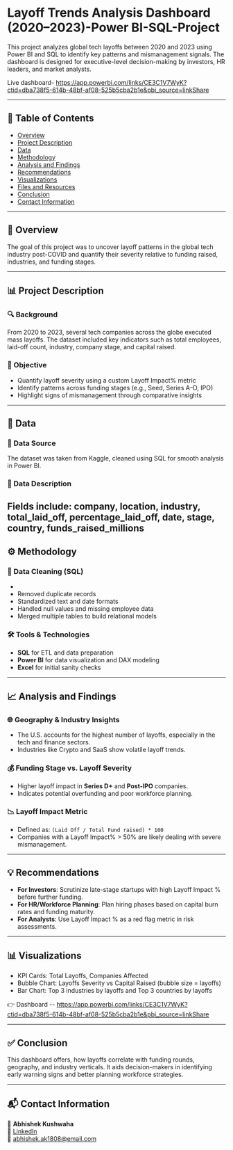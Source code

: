 # Layoff Trends Analysis Dashboard (2020–2023)-Power BI-SQL-Project

This project analyzes global tech layoffs between 2020 and 2023 using Power BI and SQL to identify key patterns and mismanagement signals. The dashboard is designed for executive-level decision-making by investors, HR leaders, and market analysts.

Live dashboard- https://app.powerbi.com/links/CE3C1V7WyK?ctid=dba738f5-614b-48bf-af08-525b5cba2b1e&pbi_source=linkShare

---

## 📑 Table of Contents

- [Overview](#overview)
- [Project Description](#project-description)
- [Data](#data)
- [Methodology](#methodology)
- [Analysis and Findings](#analysis-and-findings)
- [Recommendations](#recommendations)
- [Visualizations](#visualizations)
- [Files and Resources](#files-and-resources)
- [Conclusion](#conclusion)
- [Contact Information](#contact-information)

---

## 🧠 Overview

The goal of this project was to uncover layoff patterns in the global tech industry post-COVID and quantify their severity relative to funding raised, industries, and funding stages.

---

## 📊 Project Description

### 🔍 Background

From 2020 to 2023, several tech companies across the globe executed mass layoffs. The dataset included key indicators such as total employees, laid-off count, industry, company stage, and capital raised.

### 🎯 Objective

- Quantify layoff severity using a custom Layoff Impact% metric
- Identify patterns across funding stages (e.g., Seed, Series A–D, IPO)
- Highlight signs of mismanagement through comparative insights

---

## 📂 Data

### 🔗 Data Source

The dataset was taken from Kaggle, cleaned using SQL for smooth analysis in Power BI.

### 🧾 Data Description

Fields include:
company, location, industry,	total_laid_off,	percentage_laid_off,	date,	stage,	country, funds_raised_millions
---

## ⚙️ Methodology

### 🧼 Data Cleaning (SQL)

- 
- Removed duplicate records
- Standardized text and date formats
- Handled null values and missing employee data
- Merged multiple tables to build relational models

### 🛠️ Tools & Technologies

- **SQL** for ETL and data preparation
- **Power BI** for data visualization and DAX modeling
- **Excel** for initial sanity checks

---

## 📈 Analysis and Findings

### 🌐 Geography & Industry Insights

- The U.S. accounts for the highest number of layoffs, especially in the tech and finance sectors.
- Industries like Crypto and SaaS show volatile layoff trends.

### 💰 Funding Stage vs. Layoff Severity

- Higher layoff impact in  **Series D+** and **Post-IPO** companies.
- Indicates potential overfunding and poor workforce planning.

### 📉 Layoff Impact Metric

- Defined as: `(Laid Off / Total Fund raised) * 100`
- Companies with a Layoff Impact% > 50% are likely dealing with severe mismanagement.

---

## 💡 Recommendations

- **For Investors**: Scrutinize late-stage startups with high Layoff Impact % before further funding.
- **For HR/Workforce Planning**: Plan hiring phases based on capital burn rates and funding maturity.
- **For Analysts**: Use Layoff Impact % as a red flag metric in risk assessments.

---

## 📊 Visualizations

- KPI Cards: Total Layoffs, Companies Affected
- Bubble Chart: Layoffs Severity vs Capital Raised (bubble size = layoffs)
- Bar Chart: Top 3 industries by layoffs and Top 3 countries by layoffs

👉 Dashboard -- https://app.powerbi.com/links/CE3C1V7WyK?ctid=dba738f5-614b-48bf-af08-525b5cba2b1e&pbi_source=linkShare

---
## ✅ Conclusion

This dashboard offers, how layoffs correlate with funding rounds, geography, and industry verticals. It aids decision-makers in identifying early warning signs and better planning workforce strategies.

---

## 📬 Contact Information

👤 **Abhishek Kushwaha**  
📩 [LinkedIn](www.linkedin.com/in/abhishek-kushwaha-0a349125b)   
📧 abhishek.ak1808@email.com  


